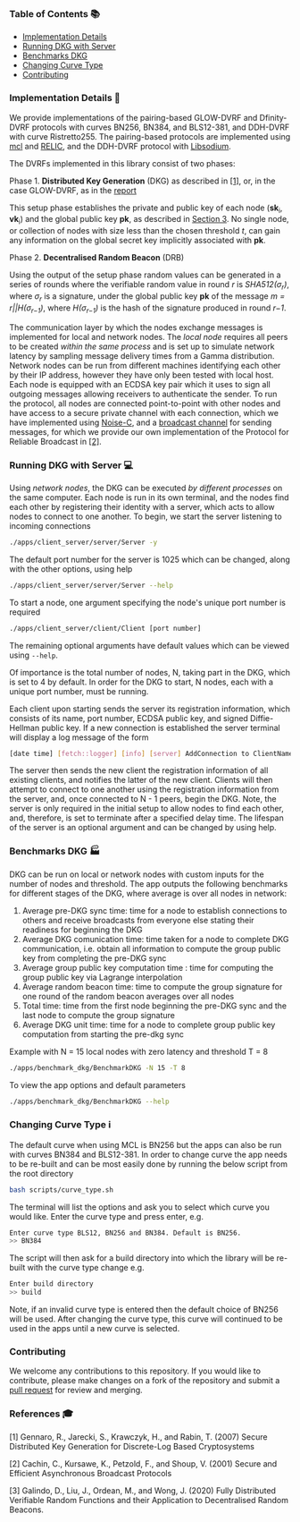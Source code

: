 ### Table of Contents :books:
* [Implementation Details](#implementation-details)
* [Running DKG with Server](#running-dkg-with-server)
* [Benchmarks DKG](#benchmarks-dkg)
* [Changing Curve Type ](#changing-curve-type)
* [Contributing](#contributing)

### Implementation Details :page_facing_up: <a name="implementation-details"></a>

We provide implementations of the pairing-based GLOW-DVRF and Dfinity-DVRF protocols with curves BN256, BN384, and BLS12-381, and DDH-DVRF with curve Ristretto255. The pairing-based protocols are implemented using [mcl](https://github.com/herumi/mcl) and [RELIC](https://github.com/relic-toolkit/relic), and the DDH-DVRF protocol with [Libsodium](https://github.com/jedisct1/libsodium). 

The DVRFs implemented in this library consist of two phases:

Phase 1. __Distributed Key Generation__ (DKG) as described in [[1]](#1), or, in the case GLOW-DVRF, as in the [report](dvrfs-report.pdf)

This setup phase establishes the private and public key of each node (**sk**<sub>i</sub>, **vk**<sub>i</sub>) and the global public key **pk**, as described in [Section 3](dvrfs-report.pdf). No single node, or collection of nodes with size less than the chosen threshold *t*, can gain any information on the global secret key implicitly associated with **pk**. 

Phase 2. __Decentralised Random Beacon__ (DRB)

Using the output of the setup phase random values can be generated in a series of rounds where the verifiable random value in round *r* is *SHA512(σ<sub>r</sub>)*, where *σ<sub>r</sub>* is a signature, under the global public key **pk** of the message *m = r||H(σ<sub>r−1</sub>)*, where *H(σ<sub>r−1</sub>)* is the hash of the signature produced in round *r−1*.

The communication layer by which the nodes exchange messages is implemented for local and network nodes. The _local node_ requires all peers to be created _within the same process_ and is set up to simulate network latency by sampling message delivery times from a Gamma distribution. Network nodes can be run from different machines identifying each other by their IP address, however they have only been tested with local host. Each node is equipped with an ECDSA key pair which it uses to sign all outgoing messages allowing receivers to authenticate the sender.  To run the protocol, all nodes are connected point-to-point with other nodes and have access to a secure private channel with each connection, which we have implemented using [Noise-C](https://github.com/rweather/noise-c), and a [broadcast channel](https://en.wikipedia.org/wiki/Atomic_broadcast) for sending messages, for which we provide our own implementation of the Protocol for Reliable Broadcast in [[2]](#2).

### Running DKG with Server :computer: <a name="running-dkg-with-server"></a>
Using _network nodes_, the DKG can be executed _by different processes_ on the same computer. Each node is run in its own terminal, and the nodes find each other by registering their identity with a server, which acts to allow nodes to connect to one another. To begin, we start the server listening to incoming connections
```bash 
./apps/client_server/server/Server -y
```
The default port number for the server is 1025 which can be changed, along with the other options, using help
```bash
./apps/client_server/server/Server --help
```
To start a node, one argument specifying the node's unique port number is required
```bash
./apps/client_server/client/Client [port number] 
```
The remaining optional arguments have default values which can be viewed using `--help`.

Of importance is the total number of nodes, N, taking part in the DKG, which is set to 4 by default. In order for the DKG to start, N nodes, each with a unique port number, must be running.

Each client upon starting sends the server its registration information, which consists of its name, port number, ECDSA public key, and signed Diffie-Hellman public key. If a new connection is established the server terminal will display a log message of the form 
```bash 
[date time] [fetch::logger] [info] [server] AddConnection to ClientName
```
The server then sends the new client the registration information of all existing clients, and notifies the latter of the new client. Clients will then attempt to connect to one another using the registration information from the server, and, once connected to N - 1 peers, begin the DKG. Note, the server is only required in the initial setup to allow nodes to find each other, and, therefore, is set to terminate after a specified delay time. The lifespan of the server is an optional argument and can be changed by using help. 



### Benchmarks DKG :factory: <a name="benchmarks-dkg"></a>
DKG can be run on local or network nodes with custom inputs for the number of nodes and threshold. The app outputs the following benchmarks for different stages of the DKG, where average is over all nodes in network:
1. Average pre-DKG sync time: time for a node to establish connections to others and receive broadcasts from everyone else stating their readiness for beginning the DKG
2. Average DKG comunication time: time taken for a node to complete DKG communication, i.e. obtain all information to compute the group public key from completing the pre-DKG sync
3. Average group public key computation time : time for computing the group public key via Lagrange interpolation
4. Average random beacon time: time to compute the group signature for one round of the random beacon averages over all nodes
5. Total time: time from the first node beginning the pre-DKG sync and the last node to compute the group signature
6. Average DKG unit time: time for a node to complete group public key computation from starting the pre-dkg sync

Example with N = 15 local nodes with zero latency and threshold T = 8
```bash 
./apps/benchmark_dkg/BenchmarkDKG -N 15 -T 8
```

To view the app options and default parameters
```bash 
./apps/benchmark_dkg/BenchmarkDKG --help
```

### Changing Curve Type :information_source: <a name="changing-curve-type"></a>
The default curve when using MCL is BN256 but the apps can also be run with curves BN384 and BLS12-381. In order to change curve the app needs to be re-built and can be most easily done by running the below script from the root directory
```bash
bash scripts/curve_type.sh
```
The terminal will list the options and ask you to select which curve you would like. Enter the curve type and press enter, e.g.
```bash
Enter curve type BLS12, BN256 and BN384. Default is BN256.
>> BN384
```
The script will then ask for a build directory into which the library will be re-built with the curve type change e.g.
```bash
Enter build directory
>> build
```
Note, if an invalid curve type is entered then the default choice of BN256 will be used. After changing the curve type, this curve will continued to be used in the apps until a new curve is selected.

### Contributing <a name="contributing"></a>

We welcome any contributions to this repository. If you would like to contribute, please make changes on a fork of the repository and submit a [pull request](https://help.github.com/en/github/collaborating-with-issues-and-pull-requests/creating-a-pull-request) for review and merging.

### References :mortar_board:

<a id="1">[1]</a>
Gennaro, R., Jarecki, S., Krawczyk, H., and Rabin, T. (2007) Secure Distributed Key Generation for Discrete-Log Based Cryptosystems

<a id="2">[2]</a>
Cachin, C., Kursawe, K., Petzold, F., and Shoup, V. (2001) Secure and Efficient Asynchronous Broadcast Protocols

<a id="2">[3]</a>
Galindo, D., Liu, J., Ordean, M., and Wong, J. (2020) Fully Distributed Verifiable Random Functions and their Application to Decentralised Random Beacons.
